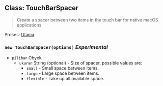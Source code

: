 ## Class: TouchBarSpacer

> Create a spacer between two items in the touch bar for native macOS applications

Proses: [ Utama](../tutorial/quick-start.md#main-process)

### `new TouchBarSpacer(options)` *Experimental*

* `pilihan` Obyek 
  * `ukuran` String (optional) - Size of spacer, possible values are: 
    * `small` - Small space between items.
    * `large` - Large space between items.
    * `flexible` - Take up all available space.